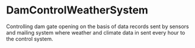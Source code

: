 # DamControlWeatherSystem
Controlling dam gate opening on the basis of data records sent by sensors and mailing system where weather and climate data in sent every hour to the control system.
